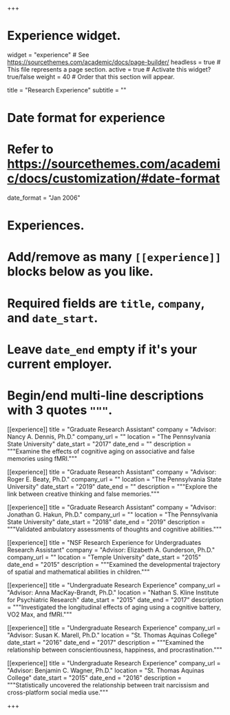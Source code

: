 +++
# Experience widget.
widget = "experience"  # See https://sourcethemes.com/academic/docs/page-builder/
headless = true  # This file represents a page section.
active = true  # Activate this widget? true/false
weight = 40  # Order that this section will appear.

title = "Research Experience"
subtitle = ""

# Date format for experience
#   Refer to https://sourcethemes.com/academic/docs/customization/#date-format
date_format = "Jan 2006"

# Experiences.
#   Add/remove as many `[[experience]]` blocks below as you like.
#   Required fields are `title`, `company`, and `date_start`.
#   Leave `date_end` empty if it's your current employer.
#   Begin/end multi-line descriptions with 3 quotes `"""`.

[[experience]]
  title = "Graduate Research Assistant"
  company = "Advisor: Nancy A. Dennis, Ph.D."
  company_url = ""
  location = "The Pennsylvania State University"
  date_start = "2017"
  date_end = ""
  description = """Examine the effects of cognitive aging on associative and false memories using fMRI."""

[[experience]]
  title = "Graduate Research Assistant"
  company = "Advisor: Roger E. Beaty, Ph.D."
  company_url = ""
  location = "The Pennsylvania State University"
  date_start = "2019"
  date_end = ""
  description = """Explore the link between creative thinking and false memories."""
  
[[experience]]
  title = "Graduate Research Assistant"
  company = "Advisor:  Jonathan G. Hakun, Ph.D."
  company_url = ""
  location = "The Pennsylvania State University"
  date_start = "2018"
  date_end = "2019"
  description = """Validated ambulatory assessments of thoughts and cognitive abilities."""
  
[[experience]]
  title = "NSF Research Experience for Undergraduates Research Assistant"
  company = "Advisor:  Elizabeth A. Gunderson, Ph.D."
  company_url = ""
  location = "Temple University"
  date_start = "2015"
  date_end = "2015"
  description = """Examined the developmental trajectory of spatial and mathematical abilities in children."""
  
[[experience]]
  title = "Undergraduate Research Experience"
  company_url = "Advisor:  Anna MacKay-Brandt, Ph.D."
  location = "Nathan S. Kline Institute for Psychiatric Research"
  date_start = "2015"
  date_end = "2017"
  description = """Investigated the longitudinal effects of aging using a cognitive battery, VO2 Max, and fMRI."""
  
[[experience]]
  title = "Undergraduate Research Experience"
  company_url = "Advisor:  Susan K. Marell, Ph.D."
  location = "St. Thomas Aquinas College"
  date_start = "2016"
  date_end = "2017"
  description = """Examined the relationship between conscientiousness, happiness, and procrastination."""
  
[[experience]]
  title = "Undergraduate Research Experience"
  company_url = "Advisor:  Benjamin C. Wagner, Ph.D."
  location = "St. Thomas Aquinas College"
  date_start = "2015"
  date_end = "2016"
  description = """Statistically uncovered the relationship between trait narcissism and cross-platform social media use."""

+++
